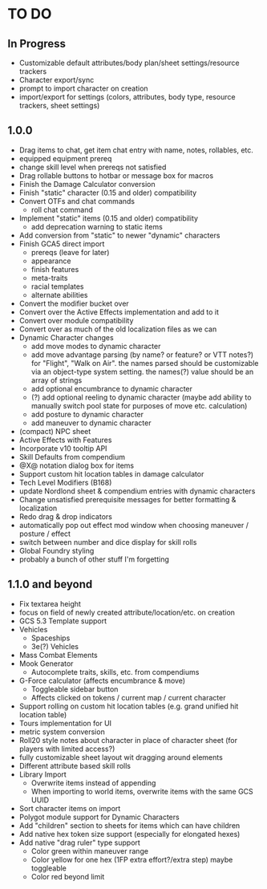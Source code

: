 # TO DO

## In Progress

-   Customizable default attributes/body plan/sheet settings/resource trackers
-   Character export/sync
-   prompt to import character on creation
-   import/export for settings (colors, attributes, body type, resource trackers, sheet settings)

## 1.0.0

-   Drag items to chat, get item chat entry with name, notes, rollables, etc.
-   equipped equipment prereq
-   change skill level when prereqs not satisfied
-   Drag rollable buttons to hotbar or message box for macros
-   Finish the Damage Calculator conversion
-   Finish "static" character (0.15 and older) compatibility
-   Convert OTFs and chat commands
    -   roll chat command
-   Implement "static" items (0.15 and older) compatibility
    -   add deprecation warning to static items
-   Add conversion from "static" to newer "dynamic" characters
-   Finish GCA5 direct import
    -   prereqs (leave for later)
    -   appearance
    -   finish features
    -   meta-traits
    -   racial templates
    -   alternate abilities
-   Convert the modifier bucket over
-   Convert over the Active Effects implementation and add to it
-   Convert over module compatibility
-   Convert over as much of the old localization files as we can
-   Dynamic Character changes
    -   add move modes to dynamic character
    -   add move advantage parsing (by name? or feature? or VTT notes?) for "Flight", "Walk on Air".
        the names parsed should be customizable via an object-type system setting. the names(?) value should be an array of strings
    -   add optional encumbrance to dynamic character
    -   (?) add optional reeling to dynamic character (maybe add ability to manually switch pool state for purposes of move etc. calculation)
    -   add posture to dynamic character
    -   add maneuver to dynamic character
-   (compact) NPC sheet
-   Active Effects with Features
-   Incorporate v10 tooltip API
-   Skill Defaults from compendium
-   @X@ notation dialog box for items
-   Support custom hit location tables in damage calculator
-   Tech Level Modifiers (B168)
-   update Nordlond sheet & compendium entries with dynamic characters
-   Change unsatisfied prerequisite messages for better formatting & localization
-   Redo drag & drop indicators
-   automatically pop out effect mod window when choosing maneuver / posture / effect
-   switch between number and dice display for skill rolls
-   Global Foundry styling
-   probably a bunch of other stuff I'm forgetting

## 1.1.0 and beyond

-   Fix textarea height
-   focus on field of newly created attribute/location/etc. on creation
-   GCS 5.3 Template support
-   Vehicles
    -   Spaceships
    -   3e(?) Vehicles
-   Mass Combat Elements
-   Mook Generator
    -   Autocomplete traits, skills, etc. from compendiums
-   G-Force calculator (affects encumbrance & move)
    -   Toggleable sidebar button
    -   Affects clicked on tokens / current map / current character
-   Support rolling on custom hit location tables (e.g. grand unified hit location table)
-   Tours implementation for UI
-   metric system conversion
-   Roll20 style notes about character in place of character sheet (for players with limited access?)
-   fully customizable sheet layout wit dragging around elements
-   Different attribute based skill rolls
-   Library Import
    -   Overwrite items instead of appending
    -   When importing to world items, overwrite items with the same GCS UUID
-   Sort character items on import
-   Polygot module support for Dynamic Characters
-   Add "children" section to sheets for items which can have children
-   Add native hex token size support (especially for elongated hexes)
-   Add native "drag ruler" type support
    -   Color green within maneuver range
    -   Color yellow for one hex (1FP extra effort?/extra step) maybe toggleable
    -   Color red beyond limit
